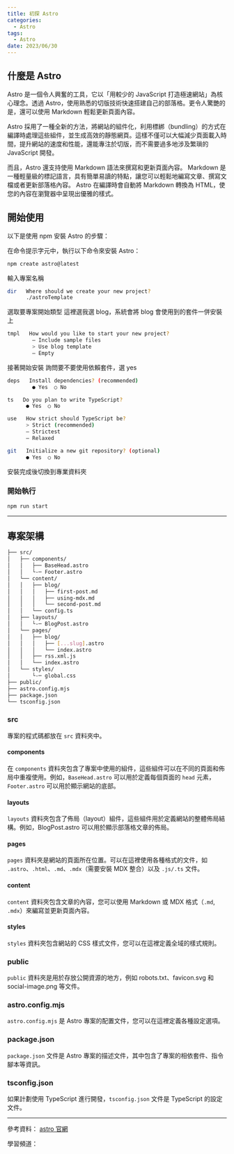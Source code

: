 ```yaml
---
title: 初探 Astro
categories:
  - Astro
tags:
  - Astro
date: 2023/06/30
---
```


## 什麼是 Astro

Astro 是一個令人興奮的工具，它以「用較少的 JavaScript 打造極速網站」為核心理念。透過 Astro，使用熟悉的切版技術快速搭建自己的部落格。更令人驚艷的是，還可以使用 Markdown 輕鬆更新頁面內容。

Astro 採用了一種全新的方法，將網站的組件化，利用標綁（bundling）的方式在編譯時處理這些組件，並生成高效的靜態網頁。這樣不僅可以大幅減少頁面載入時間，提升網站的速度和性能，還能專注於切版，而不需要過多地涉及繁瑣的 JavaScript 開發。

而且，Astro 還支持使用 Markdown 語法來撰寫和更新頁面內容。
Markdown 是一種輕量級的標記語言，具有簡單易讀的特點，讓您可以輕鬆地編寫文章、撰寫文檔或者更新部落格內容。
Astro 在編譯時會自動將 Markdown 轉換為 HTML，使您的內容在瀏覽器中呈現出優雅的樣式。

## 開始使用

以下是使用 npm 安裝 Astro 的步驟：

在命令提示字元中，執行以下命令來安裝 Astro：

```bash
npm create astro@latest
```

輸入專案名稱

```bash
dir   Where should we create your new project?
      ./astroTemplate
```

選取要專案開始類型
這裡選我選 blog，系統會將 blog 會使用到的套件一併安裝上

```bash
tmpl   How would you like to start your new project?
        — Include sample files
        > Use blog template
        — Empty
```

接著開始安裝
詢問要不要使用依賴套件，選 yes

```bash
deps   Install dependencies? (recommended)
        ● Yes  ○ No
```

```bash
ts   Do you plan to write TypeScript?
      ● Yes  ○ No
```

```bash
use   How strict should TypeScript be?
      > Strict (recommended)
      — Strictest
      — Relaxed
```

```bash
git   Initialize a new git repository? (optional)
      ● Yes  ○ No
```

安裝完成後切換到專業資料夾

### 開始執行

```bash
npm run start
```

---

## 專案架構

```bash
├── src/
│   ├── components/
│   │   ├── BaseHead.astro
│   │   └-─ Footer.astro
│   └── content/
│   │   ├── blog/
│   │   │   ├── first-post.md
│   │   │   ├── using-mdx.md
│   │   │   └── second-post.md
│   │   └── config.ts
│   ├── layouts/
│   │   └-─ BlogPost.astro
│   └── pages/
│   │   ├── blog/
│   │   │   ├── [...slug].astro
│   │   │   └── index.astro
│   │   ├── rss.xml.js
│   │   └── index.astro
│   └── styles/
│       └-─ global.css
├── public/
├── astro.config.mjs
├── package.json
└── tsconfig.json
```

### src

專案的程式碼都放在 `src` 資料夾中。

#### components

在 `components` 資料夾包含了專案中使用的組件，這些組件可以在不同的頁面和佈局中重複使用。例如，`BaseHead.astro` 可以用於定義每個頁面的 `head` 元素，`Footer.astro` 可以用於顯示網站的底部。

#### layouts

`layouts` 資料夾包含了佈局（layout）組件，這些組件用於定義網站的整體佈局結構。例如，BlogPost.astro 可以用於顯示部落格文章的佈局。

#### pages

`pages` 資料夾是網站的頁面所在位置。可以在這裡使用各種格式的文件，如 `.astro`、`.html`、`.md`、`.mdx`（需要安裝 MDX 整合）以及 `.js/.ts` 文件。

#### content

`content` 資料夾包含文章的內容，您可以使用 Markdown 或 MDX 格式（`.md`, `.mdx`）來編寫並更新頁面內容。

#### styles

`styles` 資料夾包含網站的 CSS 樣式文件，您可以在這裡定義全域的樣式規則。

### public

`public` 資料夾是用於存放公開資源的地方，例如 robots.txt、favicon.svg 和 social-image.png 等文件。

### astro.config.mjs

`astro.config.mjs` 是 Astro 專案的配置文件，您可以在這裡定義各種設定選項。

### package.json

`package.json` 文件是 Astro 專案的描述文件，其中包含了專案的相依套件、指令腳本等資訊。

### tsconfig.json

如果計劃使用 TypeScript 進行開發，`tsconfig.json` 文件是 TypeScript 的設定文件。

---

參考資料：
[astro 官網](https://astro.build/)

學習頻道：
